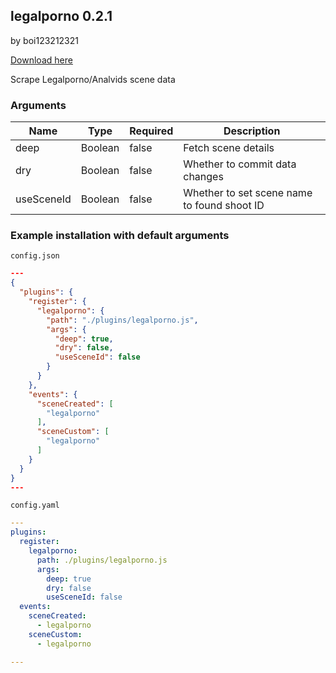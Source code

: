 ## legalporno 0.2.1

by boi123212321

[Download here](https://raw.githubusercontent.com/porn-vault/plugins/master/dist/legalporno.js)

Scrape Legalporno/Analvids scene data

### Arguments

| Name       | Type    | Required | Description                                 |
| ---------- | ------- | -------- | ------------------------------------------- |
| deep       | Boolean | false    | Fetch scene details                         |
| dry        | Boolean | false    | Whether to commit data changes              |
| useSceneId | Boolean | false    | Whether to set scene name to found shoot ID |

### Example installation with default arguments

`config.json`

```json
---
{
  "plugins": {
    "register": {
      "legalporno": {
        "path": "./plugins/legalporno.js",
        "args": {
          "deep": true,
          "dry": false,
          "useSceneId": false
        }
      }
    },
    "events": {
      "sceneCreated": [
        "legalporno"
      ],
      "sceneCustom": [
        "legalporno"
      ]
    }
  }
}
---
```

`config.yaml`

```yaml
---
plugins:
  register:
    legalporno:
      path: ./plugins/legalporno.js
      args:
        deep: true
        dry: false
        useSceneId: false
  events:
    sceneCreated:
      - legalporno
    sceneCustom:
      - legalporno

---

```
